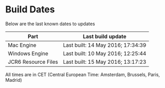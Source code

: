 # Build Dates

Below are the last known dates to updates

Part | Last build update
-----|-----
Mac Engine | Last built: 14 May 2016; 17:34:39
Windows Engine | Last built: 10 May 2016; 12:25:44
JCR6 Resource Files | Last built: 15 May 2016; 13:17:23
All times are in CET (Central European Time: Amsterdam, Brussels, Paris, Madrid)



